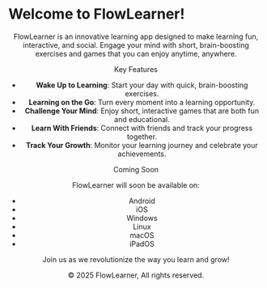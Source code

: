 # Welcome to FlowLearner!

<center>
FlowLearner is an innovative learning app designed to make learning fun, interactive, and social. Engage your mind with short, brain-boosting exercises and games that you can enjoy anytime, anywhere.

 Key Features

- **Wake Up to Learning**: Start your day with quick, brain-boosting exercises.
- **Learning on the Go**: Turn every moment into a learning opportunity.
- **Challenge Your Mind**: Enjoy short, interactive games that are both fun and educational.
- **Learn With Friends**: Connect with friends and track your progress together.
- **Track Your Growth**: Monitor your learning journey and celebrate your achievements.

 Coming Soon

FlowLearner will soon be available on:

- Android
- iOS
- Windows
- Linux
- macOS
- iPadOS

Join us as we revolutionize the way you learn and grow!

© 2025 FlowLearner, All rights reserved.
</center>